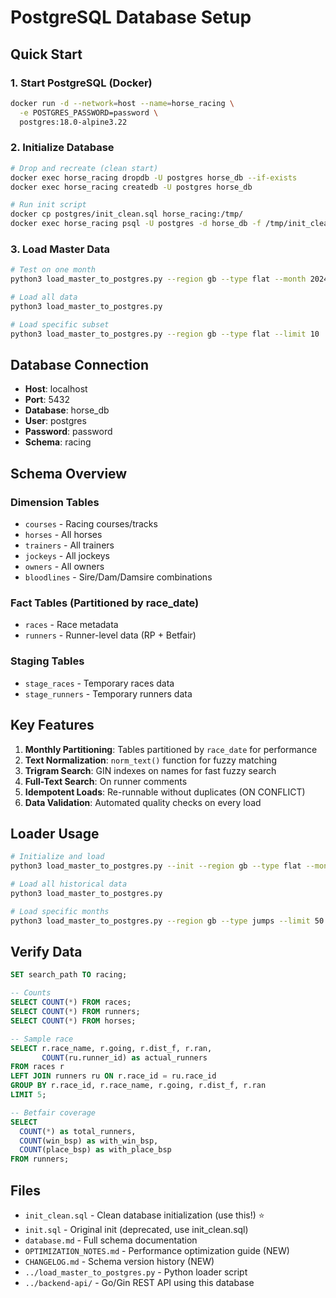 # PostgreSQL Database Setup

## Quick Start

### 1. Start PostgreSQL (Docker)
```bash
docker run -d --network=host --name=horse_racing \
  -e POSTGRES_PASSWORD=password \
  postgres:18.0-alpine3.22
```

### 2. Initialize Database
```bash
# Drop and recreate (clean start)
docker exec horse_racing dropdb -U postgres horse_db --if-exists
docker exec horse_racing createdb -U postgres horse_db

# Run init script
docker cp postgres/init_clean.sql horse_racing:/tmp/
docker exec horse_racing psql -U postgres -d horse_db -f /tmp/init_clean.sql
```

### 3. Load Master Data
```bash
# Test on one month
python3 load_master_to_postgres.py --region gb --type flat --month 2024-01

# Load all data
python3 load_master_to_postgres.py

# Load specific subset
python3 load_master_to_postgres.py --region gb --type flat --limit 10
```

## Database Connection

- **Host**: localhost
- **Port**: 5432
- **Database**: horse_db
- **User**: postgres
- **Password**: password
- **Schema**: racing

## Schema Overview

### Dimension Tables
- `courses` - Racing courses/tracks
- `horses` - All horses
- `trainers` - All trainers
- `jockeys` - All jockeys
- `owners` - All owners
- `bloodlines` - Sire/Dam/Damsire combinations

### Fact Tables (Partitioned by race_date)
- `races` - Race metadata
- `runners` - Runner-level data (RP + Betfair)

### Staging Tables
- `stage_races` - Temporary races data
- `stage_runners` - Temporary runners data

## Key Features

1. **Monthly Partitioning**: Tables partitioned by `race_date` for performance
2. **Text Normalization**: `norm_text()` function for fuzzy matching
3. **Trigram Search**: GIN indexes on names for fast fuzzy search
4. **Full-Text Search**: On runner comments
5. **Idempotent Loads**: Re-runnable without duplicates (ON CONFLICT)
6. **Data Validation**: Automated quality checks on every load

## Loader Usage

```bash
# Initialize and load
python3 load_master_to_postgres.py --init --region gb --type flat --month 2024-01

# Load all historical data
python3 load_master_to_postgres.py

# Load specific months
python3 load_master_to_postgres.py --region gb --type jumps --limit 50
```

## Verify Data

```sql
SET search_path TO racing;

-- Counts
SELECT COUNT(*) FROM races;
SELECT COUNT(*) FROM runners;
SELECT COUNT(*) FROM horses;

-- Sample race
SELECT r.race_name, r.going, r.dist_f, r.ran, 
       COUNT(ru.runner_id) as actual_runners
FROM races r
LEFT JOIN runners ru ON r.race_id = ru.race_id
GROUP BY r.race_id, r.race_name, r.going, r.dist_f, r.ran
LIMIT 5;

-- Betfair coverage
SELECT 
  COUNT(*) as total_runners,
  COUNT(win_bsp) as with_win_bsp,
  COUNT(place_bsp) as with_place_bsp
FROM runners;
```

## Files

- `init_clean.sql` - Clean database initialization (use this!) ⭐
- `init.sql` - Original init (deprecated, use init_clean.sql)
- `database.md` - Full schema documentation
- `OPTIMIZATION_NOTES.md` - Performance optimization guide (NEW)
- `CHANGELOG.md` - Schema version history (NEW)
- `../load_master_to_postgres.py` - Python loader script
- `../backend-api/` - Go/Gin REST API using this database


